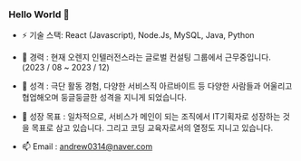 ### Hello World 👋

- ⚡  기술 스택: React (Javascript), Node.Js, MySQL, Java, Python
- 🔭 경력 : 현재 오렌지 인텔러전스라는 글로벌 컨설팅 그룹에서 근무중입니다. (2023 / 08 ~ 2023 / 12)
- 👯 성격 : 극단 활동 경험, 다양한 서비스직 아르바이트 등 다양한 사람들과 어울리고 협업해오며 둥글둥글한 성격을 지니게 되었습니다.
- 🌱 성장 목표 : 일차적으로, 서비스가 메인이 되는 조직에서 IT기획자로 성장하는 것을 목표로 삼고 있습니다. 그리고 코딩 교육자로서의 열정도 지니고 있습니다. 

- 📫 Email : andrew0314@naver.com
<!--
**Wonchang0314/Wonchang0314** is a ✨ _special_ ✨ repository because its `README.md` (this file) appears on your GitHub profile.

Here are some ideas to get you started:

- 🔭 I’m currently working on ...
- 🌱 I’m currently learning ...
- 👯 I’m looking to collaborate on ...
- 🤔 I’m looking for help with ...
- 💬 Ask me about ...
- 📫 How to reach me: ...
- 😄 Pronouns: ...
- ⚡ Fun fact: ...
-->
